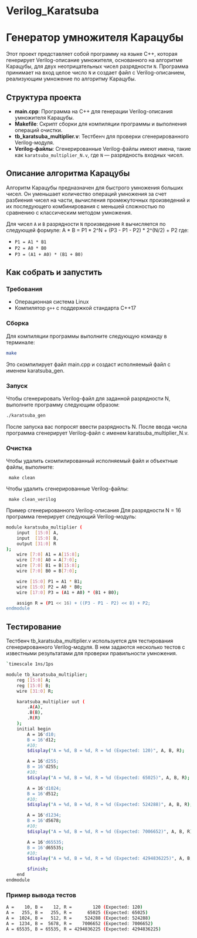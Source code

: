# Verilog_Karatsuba
# Генератор умножителя Карацубы

Этот проект представляет собой программу на языке C++, которая генерирует Verilog-описание умножителя, основанного на алгоритме Карацубы, для двух неотрицательных чисел разрядности `N`. Программа принимает на вход целое число `N` и создает файл с Verilog-описанием, реализующим умножение по алгоритму Карацубы.

## Структура проекта

- **main.cpp**: Программа на C++ для генерации Verilog-описания умножителя Карацубы.
- **Makefile**: Скрипт сборки для компиляции программы и выполнения операций очистки.
- **tb_karatsuba_multiplier.v**: Тестбенч для проверки сгенерированного Verilog-модуля.
- **Verilog-файлы**: Сгенерированные Verilog-файлы имеют имена, такие как `karatsuba_multiplier_N.v`, где `N` — разрядность входных чисел.

## Описание алгоритма Карацубы

Алгоритм Карацубы предназначен для быстрого умножения больших чисел. Он уменьшает количество операций умножения за счет разбиения чисел на части, вычисления промежуточных произведений и их последующего комбинирования с меньшей сложностью по сравнению с классическим методом умножения.

Для чисел `A` и `B` разрядности `N` произведение `R` вычисляется по следующей формуле:
A * B = P1 * 2^N + (P3 - P1 - P2) * 2^(N/2) + P2
где:
- `P1 = A1 * B1`
- `P2 = A0 * B0`
- `P3 = (A1 + A0) * (B1 + B0)`

## Как собрать и запустить

### Требования

- Операционная система Linux
- Компилятор `g++` с поддержкой стандарта C++17

### Сборка

Для компиляции программы выполните следующую команду в терминале:

```bash
make
```
Это скомпилирует файл main.cpp и создаст исполняемый файл с именем karatsuba_gen.


### Запуск
Чтобы сгенерировать Verilog-файл для заданной разрядности N, выполните программу следующим образом:
```bash
./karatsuba_gen
```
После запуска вас попросят ввести разрядность N. После ввода числа программа сгенерирует Verilog-файл с именем karatsuba_multiplier_N.v.

### Очистка
Чтобы удалить скомпилированный исполняемый файл и объектные файлы, выполните:

     make clean

Чтобы удалить сгенерированные Verilog-файлы:

     make clean_verilog

Пример сгенерированного Verilog-описания
Для разрядности N = 16 программа генерирует следующий Verilog-модуль:

```bash
module karatsuba_multiplier (
    input  [15:0] A,
    input  [15:0] B,
    output [31:0] R
);
    wire [7:0] A1 = A[15:8];
    wire [7:0] A0 = A[7:0];
    wire [7:0] B1 = B[15:8];
    wire [7:0] B0 = B[7:0];

    wire [15:0] P1 = A1 * B1;
    wire [15:0] P2 = A0 * B0;
    wire [17:0] P3 = (A1 + A0) * (B1 + B0);

    assign R = (P1 << 16) + ((P3 - P1 - P2) << 8) + P2;
endmodule
```
## Тестирование
Тестбенч tb_karatsuba_multiplier.v используется для тестирования сгенерированного Verilog-модуля. В нем задаются несколько тестов с известными результатами для проверки правильности умножения.

```bash
`timescale 1ns/1ps

module tb_karatsuba_multiplier;
    reg [15:0] A;
    reg [15:0] B;
    wire [31:0] R;

    karatsuba_multiplier uut (
        .A(A),
        .B(B),
        .R(R)
    );
    initial begin
        A = 16'd10;
        B = 16'd12;
        #10; 
        $display("A = %d, B = %d, R = %d (Expected: 120)", A, B, R);

        A = 16'd255;
        B = 16'd255;
        #10;
        $display("A = %d, B = %d, R = %d (Expected: 65025)", A, B, R);

        A = 16'd1024;
        B = 16'd512;
        #10;
        $display("A = %d, B = %d, R = %d (Expected: 524288)", A, B, R);

        A = 16'd1234;
        B = 16'd5678;
        #10;
        $display("A = %d, B = %d, R = %d (Expected: 7006652)", A, B, R);

        A = 16'd65535;
        B = 16'd65535;
        #10;
        $display("A = %d, B = %d, R = %d (Expected: 4294836225)", A, B, R);

        $finish;
    end
endmodule
```
### Пример вывода тестов
```bash
A =    10, B =    12, R =        120 (Expected: 120)
A =   255, B =   255, R =      65025 (Expected: 65025)
A =  1024, B =   512, R =     524288 (Expected: 524288)
A =  1234, B =  5678, R =    7006652 (Expected: 7006652)
A = 65535, B = 65535, R = 4294836225 (Expected: 4294836225)
```


